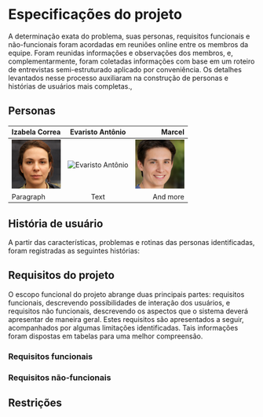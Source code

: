 # Especificações do projeto

A determinação exata do problema, suas personas, requisitos funcionais e não-funcionais foram acordadas em reuniões online entre os membros da equipe. Foram reunidas informações e observações dos membros, e, complementarmente, foram coletadas informações com base em um roteiro de entrevistas semi-estruturado aplicado por conveniência. Os detalhes levantados nesse processo auxiliaram na construção de personas e histórias de usuários mais completas.,

## Personas

| Izabela Correa | Evaristo Antônio | Marcel |
| :---        |    :----:   |          ---: |
| <img src="https://raw.githubusercontent.com/ICEI-PUC-Minas-PMV-ADS/pmv-ads-2021-2-e1-proj-web-t3-pomodoro/main/docs/img/doc/Izabela%20Correa.png" alt="Izabela Correa" width="100" height="100"/>     | <img src="https://raw.githubusercontent.com/ICEI-PUC-Minas-PMV-ADS/pmv-ads-2021-2-e1-proj-web-t3-pomodoro/main/docs/img/doc/Evaristo%20Ant%C3%B4nio.png" alt="Evaristo Antônio" width="100" height="100"/>       | <img src="https://raw.githubusercontent.com/ICEI-PUC-Minas-PMV-ADS/pmv-ads-2021-2-e1-proj-web-t3-pomodoro/main/docs/img/doc/Marcel.png" alt="Marcel" width="100" height="100"/> |
| Paragraph   | Text        | And more      |

## História de usuário

A partir das características, problemas e rotinas das personas identificadas, foram registradas as seguintes histórias:

## Requisitos do projeto

O escopo funcional do projeto abrange duas principais partes: requisitos funcionais, descrevendo  possibilidades  de interação  dos  usuários, e requisitos  não  funcionais, descrevendo os aspectos que o sistema deverá apresentar de maneira geral. Estes requisitos são apresentados a seguir, acompanhados por algumas limitações identificadas. Tais informações foram dispostas em tabelas para uma melhor compreensão.

### Requisitos funcionais

### Requisitos não-funcionais

## Restrições
